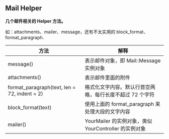 ## Mail Helper

**几个邮件相关的 Helper 方法。**

如：attachments、mailer、message，还有不太实用的 block_format、format_paragraph.


| 方法 | 解释 |
| -- | -- |
| message() | 表示邮件对象，即 Mail::Message 实例对象 |
| attachments() | 表示邮件里面的附件 |
| format_paragraph(text, len = 72, indent = 2) | 格式化文字内容。默认行首空两格，每行长度不超过 72 个字符 |
| block_format(text) | 使用上面的 format_paragraph 来处理大段的文字内容 |
| mailer() | YourMailer 的实例对象，类似 YourController 的实例对象 |
